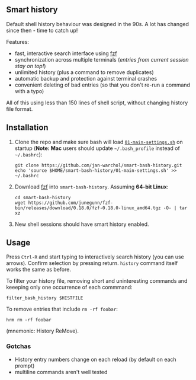 Smart history
-------------

Default shell history behaviour was designed in the 90s. A lot has
changed since then - time to catch up!

Features:

- fast, interactive search interface using
  [fzf](https://github.com/junegunn/fzf)
- synchronization across multiple terminals (_entries from current session stay
  on top!_)
- unlimited history (plus a command to remove duplicates)
- automatic backup and protection against terminal crashes
- convenient deleting of bad entries (so that you don't re-run a command with a
  typo)

All of this using less than 150 lines of shell script, without changing history
file format.



Installation
------------

1.  Clone the repo and make sure bash will load
    [`01-main-settings.sh`](./01-main-settings.sh) on startup (**Note: Mac**
    users should update `~/.bash_profile` instead of `~/.bashrc`):

        git clone https://github.com/jan-warchol/smart-bash-history.git
        echo 'source $HOME/smart-bash-history/01-main-settings.sh' >> ~/.bashrc

2.  Download [fzf](https://github.com/junegunn/fzf-bin/releases) into
    `smart-bash-history`. Assuming **64-bit Linux**:

        cd smart-bash-history
        wget https://github.com/junegunn/fzf-bin/releases/download/0.18.0/fzf-0.18.0-linux_amd64.tgz -O- | tar xz

3.  New shell sessions should have smart history enabled.



Usage
-----

Press `Ctrl-R` and start typing to interactively search history (you can
use arrows). Confirm selection by pressing return. `history`
command itself works the same as before.

To filter your history file, removing short and uninteresting commands and
keeeping only one occurrence of each commmand:

    filter_bash_history $HISTFILE

To remove entries that include `rm -rf foobar`:

    hrm rm -rf foobar

(mnemonic: History ReMove).


### Gotchas

- History entry numbers change on each reload (by default on each prompt)
- multiline commands aren't well tested
